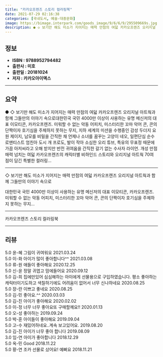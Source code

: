 ```yaml
---
title: "카카오프렌즈 스토리 컬러링북"
date: 2021-07-29 02:16:38
categories: [국내도서, 예술-대중문화]
image: https://bimage.interpark.com/goods_image/9/6/6/9/295509669s.jpg
description: ● ◇ 보기만 해도 미소가 지어지는 매력 만점의 여덟 카카오프렌즈 오리지널 아트웍과 함께 그들만의 이야기 속으로대한민국 국민 4000만 이상이 사용하는 유명 메신저의 대표 이모티콘, 카카오프렌즈. 미워할 수 없는 악동 어피치, 미스터리한 꼬마 악어 콘, 콘의 단짝이자 호기심을
---
```


## **정보**

- **ISBN : 9788952794482**
- **출판사 : 미호**
- **출판일 : 20181024**
- **저자 : 카카오아이엑스**

------



## **요약**

●  ◇ 보기만 해도 미소가 지어지는 매력 만점의 여덟 카카오프렌즈 				오리지널 아트웍과 함께 그들만의 이야기 속으로대한민국 국민 4000만 이상이 사용하는 유명 메신저의 대표 이모티콘, 카카오프렌즈. 미워할 수 없는 악동 어피치, 미스터리한 꼬마 악어 콘, 콘의 단짝이자 호기심을 주체하지 못하는 무지, 지하 세계의 미션을 수행중인 감성 두더지 요원 제이지, 남모를 비밀을 간직한 채 언제나 소녀를 꿈꾸는 고양이 네오, 일편단심 순수 로맨티스트 엄친아 도시 개 프로도, 발이 작아 소심한 오리 튜브, 특유의 무표정 때문에 가끔 아저씨라고 오해 받지만 반전 귀여움을 간직한 갈기 없는 수사자 라이언. 개성 만점 매력 넘치는 여덟 카카오프렌즈의 캐릭터별 비하인드 스토리와 오리지널 아트웍 70여 점이 담긴 특별한 컬러링...

------

◇ 보기만 해도 미소가 지어지는 매력 만점의 여덟 카카오프렌즈
				오리지널 아트웍과 함께 그들만의 이야기 속으로

대한민국 국민 4000만 이상이 사용하는 유명 메신저의 대표 이모티콘, 카카오프렌즈. 
미워할 수 없는 악동 어피치, 미스터리한 꼬마 악어 콘, 콘의 단짝이자 호기심을 주체하지 못하는 무지... 

------


카카오프렌즈 스토리 컬러링북 

------


## **리뷰** 

5.0 윤-혜 그림이 귀여워요 2021.03.24 <br/>5.0 이-화 아이가 많이 좋아합니다^^ 2021.03.08 <br/>5.0 류-원 애들이 좋아해요 2020.12.25 <br/>5.0 신-윤 정말 귀엽고 맘에들어요 2020.09.12 <br/>5.0 김-희 집에만있어 심심해하는 아이에게 선물용으로 구입하였습니다. 평소 좋아하는 캐릭터이기도하고 색칠하기에도 어려움이 없어서 너무 신나하네요 2020.08.25 <br/>5.0 장-란 이쁘고 좋네요 2020.08.25 <br/>5.0 김-민 좋아요.^^ 2020.03.03 <br/>5.0 김-진 아이가 좋아해요 2020.02.02 <br/>5.0 이-정 너무 너무 좋아요또 구매할께요!! 2020.01.13 <br/>5.0 오-성 좋아하는  2019.09.24 <br/>5.0 박-훈 아이들이 좋아해요 2019.09.04 <br/>5.0 고-수 재밌어하네요..계속 보고있어요. 2019.08.20 <br/>5.0 김-진 아이가 너무 좋아 합니다 2019.08.09 <br/>3.0 임-연 아이가 좋아합니다 2018.12.29 <br/>5.0 옥-민 Good 2018.11.22 <br/>5.0 황-연 조카 선물로 샀어요! 예뻐요 2018.11.21 <br/>